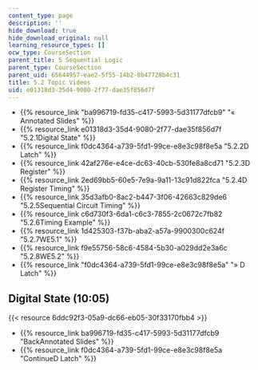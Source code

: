 ```yaml
---
content_type: page
description: ''
hide_download: true
hide_download_original: null
learning_resource_types: []
ocw_type: CourseSection
parent_title: 5 Sequential Logic
parent_type: CourseSection
parent_uid: 65644957-eae2-5f55-14b2-8b47728b4c31
title: 5.2 Topic Videos
uid: e01318d3-35d4-9080-2f77-dae35f856d7f
---
```


*   {{% resource_link "ba996719-fd35-c417-5993-5d31177dfcb9" "« Annotated Slides" %}}
*   {{% resource_link e01318d3-35d4-9080-2f77-dae35f856d7f "5.2.1Digital State" %}}
*   {{% resource_link f0dc4364-a739-5fd1-99ce-e8e3c98f8e5a "5.2.2D Latch" %}}
*   {{% resource_link 42af276e-e4ce-dc63-40cb-530fe8a8cd71 "5.2.3D Register" %}}
*   {{% resource_link 2ed69bb5-60e5-7e9a-9a11-13c91d822fca "5.2.4D Register Timing" %}}
*   {{% resource_link 35d3afb0-8ac2-b447-3f06-42663c829de6 "5.2.5Sequential Circuit Timing" %}}
*   {{% resource_link c6d730f3-6da1-c6c3-7855-2c0672c7fb82 "5.2.6Timing Example" %}}
*   {{% resource_link 1d425303-f37b-aba2-a57a-9900300c624f "5.2.7WE5.1" %}}
*   {{% resource_link f9e55756-58c6-4584-5b30-a029dd2e3a6c "5.2.8WE5.2" %}}
*   {{% resource_link "f0dc4364-a739-5fd1-99ce-e8e3c98f8e5a" "» D Latch" %}}

Digital State (10:05)
---------------------

{{< resource 6ddc92f3-05a9-dc66-eb05-30f33170fbb4 >}}

*   {{% resource_link ba996719-fd35-c417-5993-5d31177dfcb9 "BackAnnotated Slides" %}}
*   {{% resource_link f0dc4364-a739-5fd1-99ce-e8e3c98f8e5a "ContinueD Latch" %}}